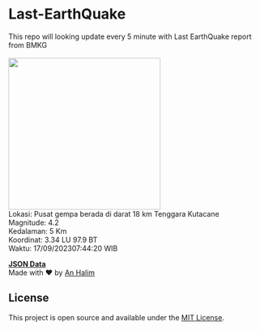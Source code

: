 # Last-EarthQuake
This repo will looking update every 5 minute with Last EarthQuake report from BMKG
<br>
<br>
<img src="https://static.bmkg.go.id/20230917074420.mmi.jpg" width="300"/>
<br>
Lokasi: Pusat gempa berada di darat 18 km Tenggara Kutacane <br>
Magnitude: 4.2 <br>
Kedalaman: 5 Km <br>
Koordinat: 3.34 LU 97.9 BT <br>
Waktu: 17/09/202307:44:20 WIB <br>

<a href="./data/data.json">**JSON Data**</a>
<br>
Made with ❤️ by <a href="https://github.com/an-halim">An Halim</a>
## License

This project is open source and available under the [MIT License](LICENSE).
